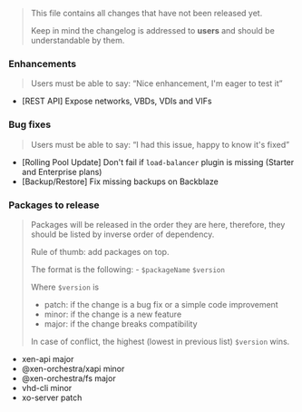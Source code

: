 > This file contains all changes that have not been released yet.
>
> Keep in mind the changelog is addressed to **users** and should be
> understandable by them.

### Enhancements

> Users must be able to say: “Nice enhancement, I'm eager to test it”

- [REST API] Expose networks, VBDs, VDIs and VIFs

### Bug fixes

> Users must be able to say: “I had this issue, happy to know it's fixed”

- [Rolling Pool Update] Don't fail if `load-balancer` plugin is missing (Starter and Enterprise plans)
- [Backup/Restore] Fix missing backups on Backblaze

### Packages to release

> Packages will be released in the order they are here, therefore, they should
> be listed by inverse order of dependency.
>
> Rule of thumb: add packages on top.
>
> The format is the following: - `$packageName` `$version`
>
> Where `$version` is
>
> - patch: if the change is a bug fix or a simple code improvement
> - minor: if the change is a new feature
> - major: if the change breaks compatibility
>
> In case of conflict, the highest (lowest in previous list) `$version` wins.

- xen-api major
- @xen-orchestra/xapi minor
- @xen-orchestra/fs major
- vhd-cli minor
- xo-server patch

